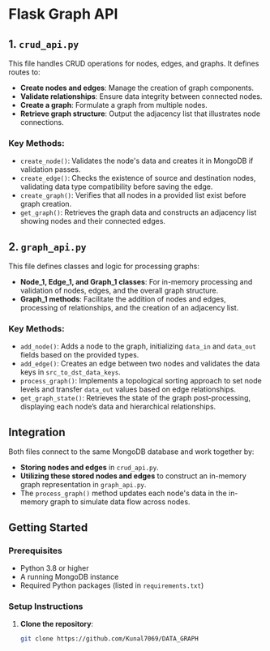 # Flask Graph API

## 1. `crud_api.py`

This file handles CRUD operations for nodes, edges, and graphs. It defines routes to:

- **Create nodes and edges**: Manage the creation of graph components.
- **Validate relationships**: Ensure data integrity between connected nodes.
- **Create a graph**: Formulate a graph from multiple nodes.
- **Retrieve graph structure**: Output the adjacency list that illustrates node connections.

### Key Methods:

- `create_node()`: Validates the node's data and creates it in MongoDB if validation passes.
- `create_edge()`: Checks the existence of source and destination nodes, validating data type compatibility before saving the edge.
- `create_graph()`: Verifies that all nodes in a provided list exist before graph creation.
- `get_graph()`: Retrieves the graph data and constructs an adjacency list showing nodes and their connected edges.

## 2. `graph_api.py`

This file defines classes and logic for processing graphs:

- **Node_1, Edge_1, and Graph_1 classes**: For in-memory processing and validation of nodes, edges, and the overall graph structure.
- **Graph_1 methods**: Facilitate the addition of nodes and edges, processing of relationships, and the creation of an adjacency list.

### Key Methods:

- `add_node()`: Adds a node to the graph, initializing `data_in` and `data_out` fields based on the provided types.
- `add_edge()`: Creates an edge between two nodes and validates the data keys in `src_to_dst_data_keys`.
- `process_graph()`: Implements a topological sorting approach to set node levels and transfer `data_out` values based on edge relationships.
- `get_graph_state()`: Retrieves the state of the graph post-processing, displaying each node’s data and hierarchical relationships.

## Integration

Both files connect to the same MongoDB database and work together by:

- **Storing nodes and edges** in `crud_api.py`.
- **Utilizing these stored nodes and edges** to construct an in-memory graph representation in `graph_api.py`.
- The `process_graph()` method updates each node's data in the in-memory graph to simulate data flow across nodes.

## Getting Started

### Prerequisites

- Python 3.8 or higher
- A running MongoDB instance
- Required Python packages (listed in `requirements.txt`)

### Setup Instructions

1. **Clone the repository**:
   ```bash
   git clone https://github.com/Kunal7069/DATA_GRAPH
